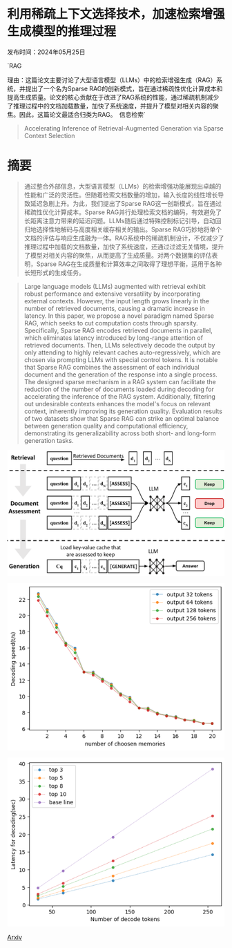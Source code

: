 # 利用稀疏上下文选择技术，加速检索增强生成模型的推理过程

发布时间：2024年05月25日

`RAG

理由：这篇论文主要讨论了大型语言模型（LLMs）中的检索增强生成（RAG）系统，并提出了一个名为Sparse RAG的创新模式，旨在通过稀疏性优化计算成本和提高生成质量。论文的核心贡献在于改进了RAG系统的性能，通过稀疏机制减少了推理过程中的文档加载数量，加快了系统速度，并提升了模型对相关内容的聚焦。因此，这篇论文最适合归类为RAG。` `信息检索`

> Accelerating Inference of Retrieval-Augmented Generation via Sparse Context Selection

# 摘要

> 通过整合外部信息，大型语言模型（LLMs）的检索增强功能展现出卓越的性能和广泛的灵活性。但随着检索文档数量的增加，输入长度的线性增长导致延迟急剧上升。为此，我们提出了Sparse RAG这一创新模式，旨在通过稀疏性优化计算成本。Sparse RAG并行处理检索文档的编码，有效避免了长距离注意力带来的延迟问题。LLMs随后通过特殊控制标记引导，自动回归地选择性地解码与高度相关缓存相关的输出。Sparse RAG巧妙地将单个文档的评估与响应生成融为一体。RAG系统中的稀疏机制设计，不仅减少了推理过程中加载的文档数量，加快了系统速度，还通过过滤无关情境，提升了模型对相关内容的聚焦，从而提高了生成质量。对两个数据集的评估表明，Sparse RAG在生成质量和计算效率之间取得了理想平衡，适用于各种长短形式的生成任务。

> Large language models (LLMs) augmented with retrieval exhibit robust performance and extensive versatility by incorporating external contexts. However, the input length grows linearly in the number of retrieved documents, causing a dramatic increase in latency. In this paper, we propose a novel paradigm named Sparse RAG, which seeks to cut computation costs through sparsity. Specifically, Sparse RAG encodes retrieved documents in parallel, which eliminates latency introduced by long-range attention of retrieved documents. Then, LLMs selectively decode the output by only attending to highly relevant caches auto-regressively, which are chosen via prompting LLMs with special control tokens. It is notable that Sparse RAG combines the assessment of each individual document and the generation of the response into a single process. The designed sparse mechanism in a RAG system can facilitate the reduction of the number of documents loaded during decoding for accelerating the inference of the RAG system. Additionally, filtering out undesirable contexts enhances the model's focus on relevant context, inherently improving its generation quality. Evaluation results of two datasets show that Sparse RAG can strike an optimal balance between generation quality and computational efficiency, demonstrating its generalizability across both short- and long-form generation tasks.

![利用稀疏上下文选择技术，加速检索增强生成模型的推理过程](../../../paper_images/2405.16178/x1.png)

![利用稀疏上下文选择技术，加速检索增强生成模型的推理过程](../../../paper_images/2405.16178/graph1-1.png)

![利用稀疏上下文选择技术，加速检索增强生成模型的推理过程](../../../paper_images/2405.16178/graph2.png)

[Arxiv](https://arxiv.org/abs/2405.16178)